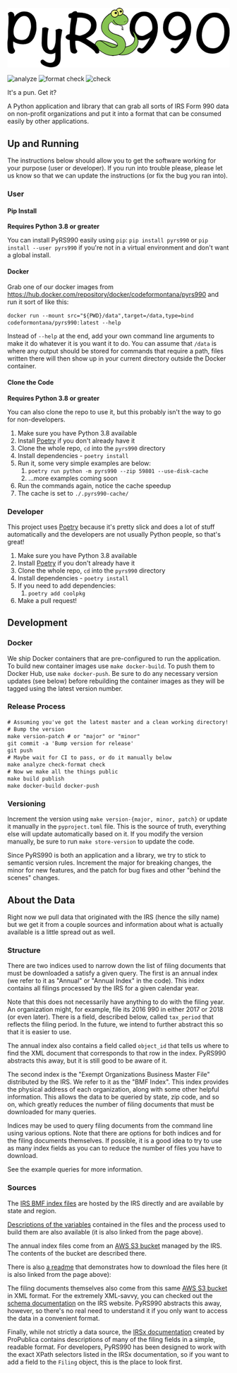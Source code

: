 ![PyRS990 Header](https://github.com/code-for-montana/pyrs990/raw/master/pyrs990_header.png)

![analyze](https://github.com/code-for-montana/pyrs990/workflows/analyze/badge.svg)
![format check](https://github.com/code-for-montana/pyrs990/workflows/format%20check/badge.svg)
![check](https://github.com/code-for-montana/pyrs990/workflows/check/badge.svg)

It's a pun. Get it?

A Python application and library that can grab all sorts of IRS Form 990
data on non-profit organizations and put it into a format that can be
consumed easily by other applications.

## Up and Running

The instructions below should allow you to get the software working
for your purpose (user or developer). If you run into trouble please,
please let us know so that we can update the instructions (or fix the
bug you ran into).

### User

#### Pip Install

**Requires Python 3.8 or greater**

You can install PyRS990 easily using `pip`: `pip install pyrs990` or
`pip install --user pyrs990` if you're not in a virtual environment and
don't want a global install.

#### Docker

Grab one of our docker images from
<https://hub.docker.com/repository/docker/codeformontana/pyrs990> and run it
sort of like this:

```shell script
docker run --mount src="${PWD}/data",target=/data,type=bind codeformontana/pyrs990:latest --help
```

Instead of `--help` at the end, add your own command line arguments to
make it do whatever it is you want it to do. You can assume that `/data`
is where any output should be stored for commands that require a path,
files written there will then show up in your current directory outside
the Docker container.

#### Clone the Code

**Requires Python 3.8 or greater**

You can also clone the repo to use it, but this probably isn't the way
to go for non-developers.

  1. Make sure you have Python 3.8 available
  1. Install [Poetry](https://python-poetry.org/) if you don't already have it
  1. Clone the whole repo, `cd` into the `pyrs990` directory
  1. Install dependencies - `poetry install`
  1. Run it, some very simple examples are below:
      1. `poetry run python -m pyrs990 --zip 59801 --use-disk-cache`
      1. ...more examples coming soon
  1. Run the commands again, notice the cache speedup
  1. The cache is set to `./.pyrs990-cache/`

### Developer

This project uses [Poetry](https://python-poetry.org/) because it's pretty slick
and does a lot of stuff automatically and the developers are not usually Python
people, so that's great!

  1. Make sure you have Python 3.8 available
  1. Install [Poetry](https://python-poetry.org/) if you don't already have it
  1. Clone the whole repo, `cd` into the `pyrs990` directory
  1. Install dependencies - `poetry install`
  1. If you need to add dependencies:
      1. `poetry add coolpkg`
  1. Make a pull request!

## Development

### Docker

We ship Docker containers that are pre-configured to run the application. To build
new container images use `make docker-build`. To push them to Docker Hub, use
`make docker-push`. Be sure to do any necessary version updates (see below) before
rebuilding the container images as they will be tagged using the latest version
number.

### Release Process

```shell script
# Assuming you've got the latest master and a clean working directory!
# Bump the version
make version-patch # or "major" or "minor"
git commit -a 'Bump version for release'
git push
# Maybe wait for CI to pass, or do it manually below
make analyze check-format check
# Now we make all the things public
make build publish
make docker-build docker-push
```

### Versioning

Increment the version using `make version-{major, minor, patch}` or update
it manually in the `pyproject.toml` file. This is the source of truth, everything
else will update automatically based on it. If you modify the version manually,
be sure to run `make store-version` to update the code.

Since PyRS990 is both an application and a library, we try to stick to semantic
version rules. Increment the major for breaking changes, the minor for new features,
and the patch for bug fixes and other "behind the scenes" changes.

## About the Data

Right now we pull data that originated with the IRS (hence the silly name)
but we get it from a couple sources and information about what is actually
available is a little spread out as well.

### Structure

There are two indices used to narrow down the list of filing documents
that must be downloaded a satisfy a given query. The first is an
annual index (we refer to it as "Annual" or "Annual Index" in the
code). This index contains all filings processed by the IRS for a
given calendar year.

Note that this does not necessarily have anything
to do with the filing year. An organization might, for example, file
its 2016 990 in either 2017 or 2018 (or even later). There is a field,
described below, called `tax_period` that reflects the filing period.
In the future, we intend to further abstract this so that it is
easier to use.

The annual index also contains a field called `object_id` that tells
us where to find the XML document that corresponds to that row in
the index. PyRS990 abstracts this away, but it is still good to be
aware of it.

The second index is the "Exempt Organizations Business Master File"
distributed by the IRS. We refer to it as the "BMF Index". This
index provides the physical address of each organization, along
with some other helpful information. This allows the data to be
queried by state, zip code, and so on, which greatly reduces the
number of filing documents that must be downloaded for many queries.

Indices may be used to query filing documents from the command
line using various options. Note that there are options for both
indices and for the filing documents themselves. If possible, it
is a good idea to try to use as many index fields as you can to
reduce the number of files you have to download.

See the example queries for more information.

### Sources

The [IRS BMF index files](https://www.irs.gov/charities-non-profits/exempt-organizations-business-master-file-extract-eo-bmf)
are hosted by the IRS directly and are available by state and region.

[Descriptions of the variables](https://www.irs.gov/pub/irs-soi/eo_info.pdf)
contained in the files and the process used to build them are
also available (it is also linked from the page above).

The annual index files come from an
[AWS S3 bucket](https://registry.opendata.aws/irs990/)
managed by the IRS. The contents of the bucket are described there.

There is also [a readme](https://docs.opendata.aws/irs-990/readme.html)
that demonstrates how to download the files here (it is also linked
from the page above):

The filing documents themselves also come from this same
[AWS S3 bucket](https://registry.opendata.aws/irs990/)
in XML format. For the extremely XML-savvy, you can checked out the
[schema documentation](https://www.irs.gov/e-file-providers/current-valid-xml-schemas-and-business-rules-for-exempt-organizations-modernized-e-file)
on the IRS website. PyRS990 abstracts this away, however,
so there's no real need to understand it if you only want to access the
data in a convenient format.

Finally, while not strictly a data source, the
[IRSx documentation](http://www.irsx.info/) created
by ProPublica contains descriptions of many of the filing fields in a
simple, readable format. For developers, PyRS990 has been designed to
work with the exact XPath selectors listed in the IRSx documentation, so
if you want to add a field to the `Filing` object, this is the place to
look first.
